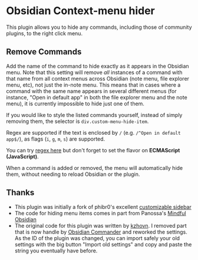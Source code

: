 # Obsidian Context-menu hider

This plugin allows you to hide any commands, including those of community plugins, to the right click menu. 

## Remove Commands
Add the name of the command to hide exactly as it appears in the Obsidian menu. Note that this setting will remove *all* instances of a command with that name from all context menus across Obsidian (note menu, file explorer menu, etc), not just the in-note menu. This means that in cases where a command with the same name appears in several different menus (for instance, "Open in default app" in both the file explorer menu and the note menu), it is currently impossible to hide just one of them.

If you would like to style the listed commands yourself, instead of simply removing them, the selector is `div.custom-menu-hide-item`.

Regex are supported if the text is enclosed by `/` (e.g. `/^Open in default app$/`), as flags (`i`, `g`, `m`, `s`) are supported.

You can try [regex here](https://regex101.com/) but don't forget to set the flavor on **ECMAScript (JavaScript)**.

When a command is added or removed, the menu will automatically hide them, without needing to reload Obsidian or the plugin.

## Thanks
- This plugin was initially a fork of phibr0's excellent [customizable sidebar](https://github.com/phibr0/obsidian-customizable-sidebar)
- The code for hiding menu items comes in part from Panossa's [Mindful Obsidian](https://github.com/Panossa/mindful-obsidian/blob/master/main.ts)
- The original code for this plugin was written by [kzhovn](https://github.com/kzhovn/obsidian-customizable-menu). I removed part that is now handle by [Obsidian Commander](https://github.com/phibr0/obsidian-commander) and reworked the settings. As the ID of the plugin was changed, you can import safely your old settings with the big button "Import old settings" and copy and paste the string you eventually have before.